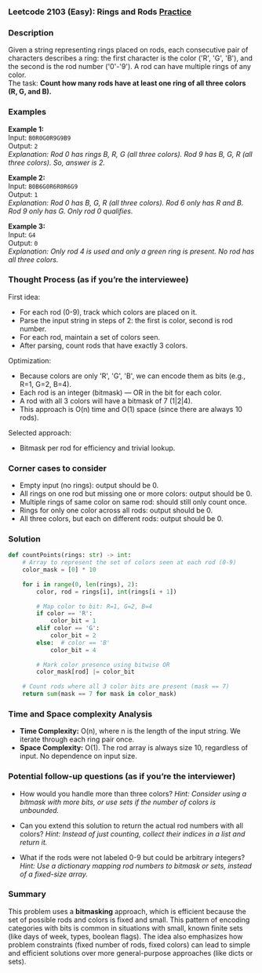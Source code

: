 ### Leetcode 2103 (Easy): Rings and Rods [Practice](https://leetcode.com/problems/rings-and-rods)

### Description  
Given a string representing rings placed on rods, each consecutive pair of characters describes a ring: the first character is the color ('R', 'G', 'B'), and the second is the rod number ('0'-'9'). A rod can have multiple rings of any color.  
The task: **Count how many rods have at least one ring of all three colors (R, G, and B).**

### Examples  

**Example 1:**  
Input: `B0R0G0R9G9B9`  
Output: `2`  
*Explanation: Rod 0 has rings B, R, G (all three colors). Rod 9 has B, G, R (all three colors). So, answer is 2.*

**Example 2:**  
Input: `B0B6G0R6R0R6G9`  
Output: `1`  
*Explanation: Rod 0 has B, G, R (all three colors). Rod 6 only has R and B. Rod 9 only has G. Only rod 0 qualifies.*

**Example 3:**  
Input: `G4`  
Output: `0`  
*Explanation: Only rod 4 is used and only a green ring is present. No rod has all three colors.*

### Thought Process (as if you’re the interviewee)  
First idea:  
- For each rod (0-9), track which colors are placed on it.
- Parse the input string in steps of 2: the first is color, second is rod number.
- For each rod, maintain a set of colors seen.
- After parsing, count rods that have exactly 3 colors.

Optimization:  
- Because colors are only 'R', 'G', 'B', we can encode them as bits (e.g., R=1, G=2, B=4).
- Each rod is an integer (bitmask) — OR in the bit for each color.
- A rod with all 3 colors will have a bitmask of 7 (1|2|4).
- This approach is O(n) time and O(1) space (since there are always 10 rods).

Selected approach:  
- Bitmask per rod for efficiency and trivial lookup.

### Corner cases to consider  
- Empty input (no rings): output should be 0.
- All rings on one rod but missing one or more colors: output should be 0.
- Multiple rings of same color on same rod: should still only count once.
- Rings for only one color across all rods: output should be 0.
- All three colors, but each on different rods: output should be 0.

### Solution

```python
def countPoints(rings: str) -> int:
    # Array to represent the set of colors seen at each rod (0-9)
    color_mask = [0] * 10
    
    for i in range(0, len(rings), 2):
        color, rod = rings[i], int(rings[i + 1])
        
        # Map color to bit: R=1, G=2, B=4
        if color == 'R':
            color_bit = 1
        elif color == 'G':
            color_bit = 2
        else:  # color == 'B'
            color_bit = 4
        
        # Mark color presence using bitwise OR
        color_mask[rod] |= color_bit
    
    # Count rods where all 3 color bits are present (mask == 7)
    return sum(mask == 7 for mask in color_mask)
```

### Time and Space complexity Analysis  

- **Time Complexity:** O(n), where n is the length of the input string. We iterate through each ring pair once.
- **Space Complexity:** O(1). The rod array is always size 10, regardless of input. No dependence on input size.

### Potential follow-up questions (as if you’re the interviewer)  

- How would you handle more than three colors?
  *Hint: Consider using a bitmask with more bits, or use sets if the number of colors is unbounded.*

- Can you extend this solution to return the actual rod numbers with all colors?
  *Hint: Instead of just counting, collect their indices in a list and return it.*

- What if the rods were not labeled 0-9 but could be arbitrary integers?
  *Hint: Use a dictionary mapping rod numbers to bitmask or sets, instead of a fixed-size array.*

### Summary
This problem uses a **bitmasking** approach, which is efficient because the set of possible rods and colors is fixed and small. This pattern of encoding categories with bits is common in situations with small, known finite sets (like days of week, types, boolean flags). The idea also emphasizes how problem constraints (fixed number of rods, fixed colors) can lead to simple and efficient solutions over more general-purpose approaches (like dicts or sets).